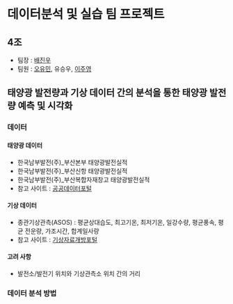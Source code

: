 # 데이터분석 및 실습 팀 프로젝트
## 4조
- 팀장 : [배진우](https://github.com/J-woooo)
- 팀원 : [오유민](https://github.com/ym-o), 유승우, [이주영](https://github.com/1122jinny)
## 태양광 발전량과 기상 데이터 간의 분석을 통한 태양광 발전량 예측 및 시각화
### 데이터
#### 태양광 데이터
- 한국남부발전(주)_부산본부 태양광발전실적
- 한국남부발전(주)_부산신항 태양광발전실적
- 한국남부발전(주)_부산복합자재창고 태양광발전실적
- 참고 사이트 : [공공데이터포털](https://www.data.go.kr/index.do)
#### 기상 데이터
- 종관기상관측(ASOS) : 평균상대습도, 최고기온, 최저기온, 일강수량, 평균풍속, 평균 전운량, 가조시간, 합계일사량
- 참고 사이트 : [기상자료개방포털](https://data.kma.go.kr/data/grnd/selectAsosRltmList.do?pgmNo=36)
#### 고려 사항
- 발전소/발전기 위치와 기상관측소 위치 간의 거리
### 데이터 분석 방법
